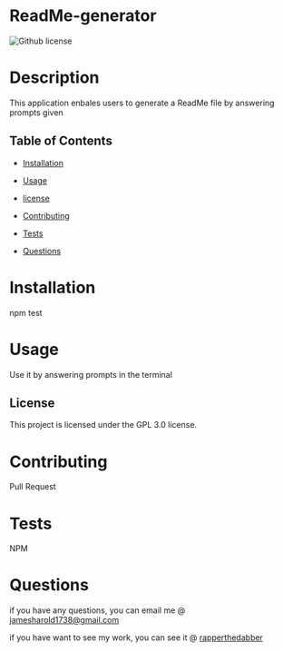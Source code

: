 # ReadMe-generator 
  <img src="https://img.shields.io/badge/license-GPL 3.0-blue.svg" alt="Github license">

  # Description 

  This application enbales users to generate a ReadMe file by answering prompts given

  ## Table of Contents 
  
  * [Installation](#installation)
  
  * [Usage](#usage)

  * [license](#license)

  * [Contributing](#contributing)
  
  * [Tests](#tests)
  
  * [Questions](#questions)

  # Installation
  npm test
  
  # Usage

  Use it by answering prompts in the terminal 

  ## License 
This project is licensed under the GPL 3.0 license.

  # Contributing

 Pull Request

  # Tests

 NPM

  # Questions 

  if you have any questions, you can email me @ jamesharold1738@gmail.com

  if you have want to see my work, you can see it @  [rapperthedabber](https://github.com/rapperthedabber/)



